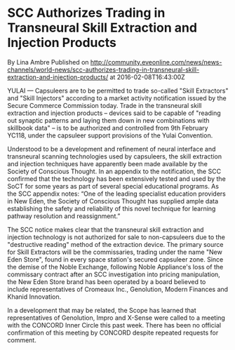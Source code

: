 # SCC Authorizes Trading in Transneural Skill Extraction and Injection Products
By Lina Ambre
Published on http://community.eveonline.com/news/news-channels/world-news/scc-authorizes-trading-in-transneural-skill-extraction-and-injection-products/ at 2016-02-08T16:43:00Z

YULAI — Capsuleers are to be permitted to trade so-called "Skill Extractors" and "Skill Injectors" according to a market activity notification issued by the Secure Commerce Commission today. Trade in the transneural skill extraction and injection products – devices said to be capable of "reading out synaptic patterns and laying them down in new combinations with skillbook data" – is to be authorized and controlled from 9th February YC118, under the capsuleer support provisions of the Yulai Convention.

Understood to be a development and refinement of neural interface and transneural scanning technologies used by capsuleers, the skill extraction and injection techniques have apparently been made available by the Society of Conscious Thought. In an appendix to the notification, the SCC confirmed that the technology has been extensively tested and used by the SoCT for some years as part of several special educational programs. As the SCC appendix notes: “One of the leading specialist education providers in New Eden, the Society of Conscious Thought has supplied ample data establishing the safety and reliability of this novel technique for learning pathway resolution and reassignment.”

The SCC notice makes clear that the transneural skill extraction and injection technology is not authorized for sale to non-capsuleers due to the "destructive reading" method of the extraction device. The primary source for Skill Extractors will be the commissaries, trading under the name "New Eden Store", found in every space station's secured capsuleer zone. Since the demise of the Noble Exchange, following Noble Appliance's loss of the commissary contract after an SCC investigation into pricing manipulation, the New Eden Store brand has been operated by a board believed to include representatives of Cromeaux Inc., Genolution, Modern Finances and Khanid Innovation.

In a development that may be related, the Scope has learned that representatives of Genolution, Impro and X-Sense were called to a meeting with the CONCORD Inner Circle this past week. There has been no official confirmation of this meeting by CONCORD despite repeated requests for comment.

